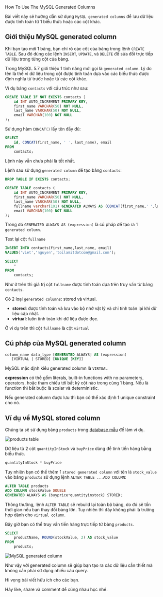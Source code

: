 How To Use The MySQL Generated Columns

Bài viết này sẽ hướng dẫn sử dụng `MySQL generated columns` để lưu dữ liệu được tính toán từ 1 biểu thức hoặc các cột khác.

## Giới thiệu MySQL generated column
Khi bạn tạo mới 1 bảng, bạn chỉ rõ các cột của bảng trong lệnh `CREATE TABLE`. Sau đó dùng các lệnh `INSERT`, `UPDATE`, và `DELETE` để sửa đổi trực tiếp dữ liệu trong từng cột của bảng.

Trong MySQL 5.7 giới thiệu 1 tính năng mới gọi là `generated column`. Lý do tên là thế vì dữ liệu trong cột được tính toán dựa vào các biểu thức được định nghĩa từ trước hoặc từ các cột khác.

Ví dụ bảng `contacts` với cấu trúc như sau:

```sql
CREATE TABLE IF NOT EXISTS contacts (
    id INT AUTO_INCREMENT PRIMARY KEY,
    first_name VARCHAR(50) NOT NULL,
    last_name VARCHAR(50) NOT NULL,
    email VARCHAR(100) NOT NULL
);
```
Sử dụng hàm `CONCAT()` lấy tên đầy đủ:

```sql
SELECT 
    id, CONCAT(first_name, ' ', last_name), email
FROM
    contacts;
```
Lệnh này vẫn chưa phải là tốt nhất.

Lệnh sau sử dụng `generated column` để tạo bảng `contacts`:

```sql
DROP TABLE IF EXISTS contacts;
 
CREATE TABLE contacts (
    id INT AUTO_INCREMENT PRIMARY KEY,
    first_name VARCHAR(50) NOT NULL,
    last_name VARCHAR(50) NOT NULL,
    fullname varchar(101) GENERATED ALWAYS AS (CONCAT(first_name,' ',last_name)),
    email VARCHAR(100) NOT NULL
);
```
Trong đó `GENERATED ALWAYS AS (expression)` là cú pháp để tạo ra 1 `generated column`.

Test lại cột `fullname`

```sql
INSERT INTO contacts(first_name,last_name, email)
VALUES('viet','nguyen','toilamitdotcom@gmail.com');
```

```sql
SELECT 
    *
FROM
    contacts;
```
<!-- ![MySQL generated column - example](http://www.mysqltutorial.org/wp-content/uploads/2013/01/MySQL-generated-column-example.png) -->

Như ở trên thì giá trị cột `fullname` được tính toán dựa trên truy vấn từ bảng `contacts`.

Có 2 loại `generated columns`: stored và virtual. 

- **stored**: được tính toán và lưu vào bộ nhớ vật lý và chỉ tính toán lại khi dữ liệu cập nhật.
- **virtual**: luôn tính toán khi dữ liệu được đọc.

Ở ví dụ trên thì cột `fullname` là cột `virtual`

## Cú pháp của MySQL generated column

```sql
column_name data_type [GENERATED ALWAYS] AS (expression)
   [VIRTUAL | STORED] [UNIQUE [KEY]]
```
MySQL mặc định kiểu generated column là `VIRTUAL`

**expression** có thể gồm literals, built-in functions with no parameters, operators, hoặc tham chiếu tới bất kỳ cột nào trong cùng 1 bảng. Nếu là function thì bắt buộc là scalar và deterministic.

Nếu generated column được lưu thì bạn có thể xác định 1 unique constraint cho nó.

## Ví dụ về MySQL stored column
Chúng ta sẽ sử dụng bảng `products` trong [database mẫu](/2019/05/23/download-mysql-sample-database/) để làm ví dụ.

![products table](/wp-content/uploads/2019/06/products_table.png)

Dữ liệu từ 2 cột `quantityInStock` và `buyPrice` dùng để tính tiền hàng bằng biểu thức.

```sql
quantityInStock * buyPrice
```
Tuy nhiên bạn có thể thêm 1 `stored generated column` với tên là `stock_value` vào bảng `products` sử dụng lệnh `ALTER TABLE ...ADD COLUMN`:

```sql
ALTER TABLE products
ADD COLUMN stockValue DOUBLE 
GENERATED ALWAYS AS (buyprice*quantityinstock) STORED;
```
Thông thường, lệnh `ALTER TABLE` sẽ rebuild lại toàn bộ bảng, do đó sẽ tốn thời gian nếu bạn thay đổi bảng lớn. Tuy nhiên thì đây không phải là trường hợp dành cho `virtual column`.

Bây giờ bạn có thể truy vấn tiền hàng trực tiếp từ bảng `products`.

```sql
SELECT 
    productName, ROUND(stockValue, 2) AS stock_value
FROM
    products;
```
![MySQL generated column](http://www.mysqltutorial.org/wp-content/uploads/2013/01/MySQL-generated-column.png)

Như vậy với generated column sẽ giúp bạn tạo ra các dữ liệu cần thiết mà không cần phải sử dụng nhiều câu query.

Hi vọng bài viết hữu ích cho các bạn.

Hãy like, share và comment để cùng nhau học nhé.